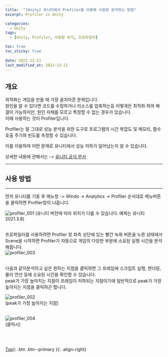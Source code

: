 ```yaml
---
title:  "[Unity] 유니티에서 Profiler를 이용해 사용량 분석하는 방법"
excerpt: Profiler in Unity

categories:
  - Unity
tags:
  - [Unity, Profiler, 사용량 분석, 프로파일러]

toc: true
toc_sticky: true
 
date: 2022-12-11
last_modified_at: 2022-12-11
---
```


## 개요
최적화는 게임을 만들 때 가장 골치아픈 문제입니다.<br>
원인을 알 수 있다면 코드를 수정하거나 리소스를 압축하는등 어떻게든 최적화 하여 해결이 가능하지만, 원인 자체를 모르고 특정할 수 없는 경우가 있습니다.<br>
이때 사용하는 것이 Profiler입니다.<br>

Profiler는 말 그대로 성능 분석을 위한 도구로 프로그램의 시간 복잡도 및 메모리, 함수 호출 주기와 빈도를 측정할 수 있습니다.<br>

이를 이용하여 어떤 문제로 유니티에서 성능 저하가 일어났는지 알 수 있습니다.
<br>

상세한 내용에 관해서는 -> [유니티 공식 문서](https://docs.unity3d.com/kr/2018.4/Manual/ProfilerWindow.html)

---
## 사용 방법
---
먼저 유니티를 기동 후 메뉴창 -> Windo -> Analytics -> Profiler 순서대로 메뉴버튼을 클릭하면 Profiler창이 나옵니다.<br>

![profiler_001](https://user-images.githubusercontent.com/40765022/207870293-3eb06bd6-2e37-4787-9e86-62d9b6a987a0.png)
(유니티 버전에 따라 위치가 다를 수 있습니다. 예제는 유니티 2021.3.8)<br><br>


프로파일러를 사용하려면 Profiler 창 좌측 상단에 있는 빨간 녹화 버튼을 누른 상태에서 Scene을 시작하면 Profiler가 자동으로 게임의 다양한 부분에 소요된 실행 시간을 분석해줍니다.<br>
![profiler_003](https://user-images.githubusercontent.com/40765022/207870305-8c2db652-de73-40e4-a91c-0aab04a2d426.png)<br><br>


다음과 같이분석하고 싶은 원하는 지점을 클릭하면 그 프레임에 스크립트 실행, 렌더링, 물리 연산 등에 소요된 시간을 확인할 수 있습니다.<br>
peak가 가장 높아지는 지점이 프레임이 저하되는 지점이기에 일반적으로 peak가 가장 높아지는 지점을 클릭하곤 합니다.<br>

![profiler_002](https://user-images.githubusercontent.com/40765022/207870299-e1f59d5a-2beb-47da-b775-e35b31f47b03.png)<br>
(peak가 가장 높아지는 지점)<br><br>


![profiler_004](https://user-images.githubusercontent.com/40765022/207870309-8e68abf1-eea3-45e7-8d7e-f7127ab88229.png)<br>
(클릭시)<br><br>

<br>

[Top](#){: .btn .btn--primary }{: .align-right}